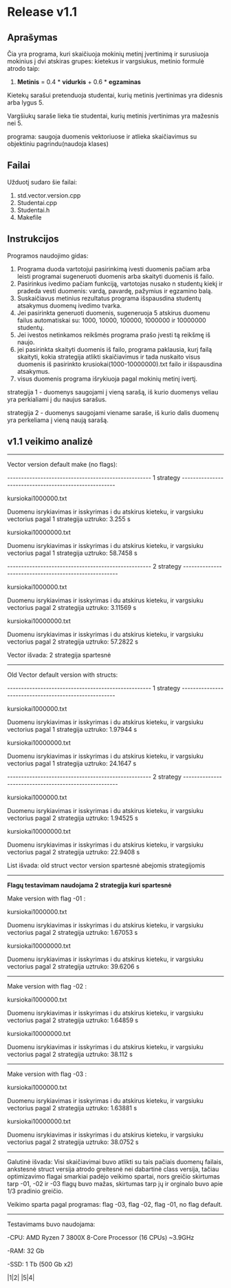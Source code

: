 # **Release v1.1**

## **Aprašymas**
Čia yra programa, kuri skaičiuoja mokinių metinį įvertinimą ir surusiuoja mokinius į dvi atskiras grupes: kietekus ir vargsiukus, metinio formulė atrodo taip:

1. **Metinis** = 0.4 * **vidurkis** + 0.6 * **egzaminas** 

Kietekų sarašui pretenduoja studentai, kurių metinis įvertinimas yra didesnis arba lygus 5.

Vargšiukų saraše lieka tie studentai, kurių metinis įvertinimas yra mažesnis nei 5.

programa: saugoja duomenis vektoriuose ir atlieka skaičiavimus su objektiniu pagrindu(naudoja klases)

## **Failai**
Užduotį sudaro šie failai:
1. std.vector.version.cpp
2. Studentai.cpp
3. Studentai.h
4. Makefile

## **Instrukcijos**
Programos naudojimo gidas:

1. Programa duoda vartotojui pasirinkimą ivesti duomenis pačiam arba leisti programai sugeneruoti duomenis arba skaityti duomenis iš failo.
2. Pasirinkus ivedimo pačiam funkciją, vartotojas nusako n studentų kiekį ir pradeda vesti duomenis: vardą, pavardę, pažymius ir egzamino balą.
3. Suskaičiavus metinius rezultatus programa išspausdina studentų atsakymus duomenų ivedimo tvarka.
4. Jei pasirinkta generuoti duomenis, sugeneruoja 5 atskirus duomenu failus automatiskai su: 1000, 10000, 100000, 1000000 ir 10000000 studentų.
5. Jei ivestos netinkamos reikšmės programa prašo įvesti tą reikšmę iš naujo.
6. jei pasirinkta skaityti duomenis iš failo, programa paklausia, kurį failą skaityti, kokia strategija atlikti skaičiavimus ir tada nuskaito visus duomenis iš pasirinkto krusiokai(1000-10000000).txt failo ir išspausdina atsakymus.
7. visus duomenis programa išrykiuoja pagal mokinių metinį ivertį.

strategija 1 - duomenys saugojami į vieną sarašą, iš kurio duomenys veliau yra perkialiami į du naujus sarašus.

strategija 2 - duomenys saugojami viename saraše, iš kurio dalis duomenų yra perkeliama į vieną naują sarašą.

## **v1.1 veikimo analizė**
---------------------------------------------------------------------------------------------------------------------------

Vector version default make (no flags):

---------------------------------------------------- 1 strategy ------------------------------------------------------

kursiokai1000000.txt

Duomenu isrykiavimas ir isskyrimas i du atskirus kieteku, ir vargsiuku vectorius pagal 1 strategija uztruko: 3.255 s

kursiokai10000000.txt

Duomenu isrykiavimas ir isskyrimas i du atskirus kieteku, ir vargsiuku vectorius pagal 1 strategija uztruko: 58.7458 s

---------------------------------------------------- 2 strategy ------------------------------------------------------

kursiokai1000000.txt

Duomenu isrykiavimas ir isskyrimas i du atskirus kieteku, ir vargsiuku vectorius pagal 2 strategija uztruko: 3.11569 s

kursiokai10000000.txt

Duomenu isrykiavimas ir isskyrimas i du atskirus kieteku, ir vargsiuku vectorius pagal 2 strategija uztruko: 57.2822 s

Vector išvada: 2 strategija spartesnė

-----------------------------------------------------------------------------------------------------------------------

Old Vector default version with structs:

---------------------------------------------------- 1 strategy ------------------------------------------------------

kursiokai1000000.txt

Duomenu isrykiavimas ir isskyrimas i du atskirus kieteku, ir vargsiuku vectorius pagal 1 strategija uztruko: 1.97944 s

kursiokai10000000.txt

Duomenu isrykiavimas ir isskyrimas i du atskirus kieteku, ir vargsiuku vectorius pagal 1 strategija uztruko: 24.1647 s

---------------------------------------------------- 2 strategy ------------------------------------------------------

kursiokai1000000.txt

Duomenu isrykiavimas ir isskyrimas i du atskirus kieteku, ir vargsiuku vectorius pagal 2 strategija uztruko: 1.94525 s

kursiokai10000000.txt

Duomenu isrykiavimas ir isskyrimas i du atskirus kieteku, ir vargsiuku vectorius pagal 2 strategija uztruko: 22.9408 s

List išvada: old struct vector version spartesnė abejomis strategijomis

----------------------------------------------------------------------------------------------------------------------

**Flagų testavimam naudojama 2 strategija kuri spartesnė**

Make version with flag -01 :

kursiokai1000000.txt

Duomenu isrykiavimas ir isskyrimas i du atskirus kieteku, ir vargsiuku vectorius pagal 2 strategija uztruko: 1.67053 s

kursiokai10000000.txt

Duomenu isrykiavimas ir isskyrimas i du atskirus kieteku, ir vargsiuku vectorius pagal 2 strategija uztruko: 39.6206 s

-----------------------------------------------------------------------------------------------------------------------

Make version with flag -02 :

kursiokai1000000.txt

Duomenu isrykiavimas ir isskyrimas i du atskirus kieteku, ir vargsiuku vectorius pagal 2 strategija uztruko: 1.64859 s

kursiokai10000000.txt

Duomenu isrykiavimas ir isskyrimas i du atskirus kieteku, ir vargsiuku vectorius pagal 2 strategija uztruko: 38.112 s

-------------------------------------------------------------------------------------------------------------------------
Make version with flag -03 :

kursiokai1000000.txt

Duomenu isrykiavimas ir isskyrimas i du atskirus kieteku, ir vargsiuku vectorius pagal 2 strategija uztruko: 1.63881 s

kursiokai10000000.txt

Duomenu isrykiavimas ir isskyrimas i du atskirus kieteku, ir vargsiuku vectorius pagal 2 strategija uztruko: 38.0752 s

---------------------------------------------------------------------------------------------------------------------------

Galutinė išvada: Visi skaičiavimai buvo atlikti su tais pačiais duomenų failais, ankstesnė struct versija atrodo greitesnė nei dabartinė class versija,
tačiau optimizavimo flagai smarkiai padėjo veikimo spartai, nors greičio skirtumas tarp -01, -02 ir -03 flagų buvo mažas, skirtumas tarp jų ir orginalo buvo apie 1/3 pradinio greičio.

Veikimo sparta pagal programas: flag -03, flag -02, flag -01, no flag default.
 
---------------------------------------------------------------------------------------------------------------------------
Testavimams buvo naudojama:

   -CPU: AMD Ryzen 7 3800X 8-Core Processor (16 CPUs) ~3.9GHz
 
   -RAM: 32 Gb
 
   -SSD: 1 Tb (500 Gb x2)

|1|2|
|5|4|
